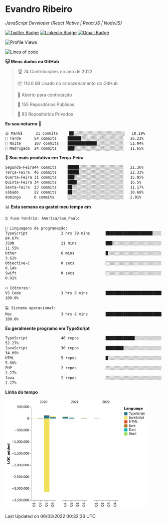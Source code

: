 # Evandro **Ribeiro**

*JavaScript Developer (React Native | ReactJS | NodeJS)*

[![Twitter Badge](https://img.shields.io/badge/-@ribeiroevandro-201B2D?style=flat-square&labelColor=201B2D&logo=twitter&logoColor=white&link=https://twitter.com/ribeiroevandro)](https://twitter.com/ribeiroevandro) 
[![Linkedin Badge](https://img.shields.io/badge/-Evandro%20Ribeiro-201B2D?style=flat-square&logo=Linkedin&logoColor=white&link=https://www.linkedin.com/in/ribeiroevandro)](https://www.linkedin.com/in/ribeiroevandro) 
[![Gmail Badge](https://img.shields.io/badge/-oi@ribeiroevandro.com.br-201B2D?style=flat-square&logo=Gmail&logoColor=white&link=mailto:oi@ribeiroevandro.com.br)](mailto:oi@ribeiroevandro.com.br)


<!--START_SECTION:waka-->
![Profile Views](http://img.shields.io/badge/Visualizac%C3%B5es%20do%20perfil-0-blue)

![Lines of code](https://img.shields.io/badge/Desde%20o%20Hello%20World%20eu%20escrevi--3%20Million%20linhas%20de%20c%C3%B3digo-blue)

**🐱 Meus dados no GitHub** 

> 🏆 74 Contribuições no ano de 2022
 > 
> 📦 114.6 kB Usado no armazenamento do GitHub 
 > 
> 💼 Aberto para contratação
 > 
> 📜 155 Repositórios Públicos 
 > 
> 🔑 83 Repositórios Privados  
 > 
**Eu sou noturno 🦉** 

```text
🌞 Manhã      21 commits     ██░░░░░░░░░░░░░░░░░░░░░░░   10.19% 
🌆 Tarde      54 commits     ██████░░░░░░░░░░░░░░░░░░░   26.21% 
🌃 Noite      107 commits    █████████████░░░░░░░░░░░░   51.94% 
🌙 Madrugada  24 commits     ███░░░░░░░░░░░░░░░░░░░░░░   11.65%

```
📅 **Sou mais produtivo em Terça-Feira** 

```text
Segunda-Feira44 commits     █████░░░░░░░░░░░░░░░░░░░░   21.36% 
Terça-Feira  46 commits     █████░░░░░░░░░░░░░░░░░░░░   22.33% 
Quarta-Feira 31 commits     ███░░░░░░░░░░░░░░░░░░░░░░   15.05% 
Quinta-Feira 34 commits     ████░░░░░░░░░░░░░░░░░░░░░   16.5% 
Sexta-Feira  23 commits     ██░░░░░░░░░░░░░░░░░░░░░░░   11.17% 
sábado       22 commits     ██░░░░░░░░░░░░░░░░░░░░░░░   10.68% 
domingo      6 commits      ░░░░░░░░░░░░░░░░░░░░░░░░░   2.91%

```


📊 **Esta semana eu gastei meu tempo em** 

```text
⌚︎ Fuso horário: America/Sao_Paulo

💬 Linguagens de programação: 
TypeScript               2 hrs 39 mins       █████████████████████░░░░   84.67% 
JSON                     21 mins             ███░░░░░░░░░░░░░░░░░░░░░░   11.55% 
Other                    6 mins              █░░░░░░░░░░░░░░░░░░░░░░░░   3.62% 
Objective-C              0 secs              ░░░░░░░░░░░░░░░░░░░░░░░░░   0.14% 
Swift                    0 secs              ░░░░░░░░░░░░░░░░░░░░░░░░░   0.02%

🔥 Editores: 
VS Code                  3 hrs 8 mins        █████████████████████████   100.0%

💻 Sistema operacional: 
Mac                      3 hrs 8 mins        █████████████████████████   100.0%

```

**Eu geralmente programo em TypeScript** 

```text
TypeScript               46 repos            █████████████░░░░░░░░░░░░   52.27% 
JavaScript               30 repos            ████████░░░░░░░░░░░░░░░░░   34.09% 
HTML                     5 repos             █░░░░░░░░░░░░░░░░░░░░░░░░   5.68% 
PHP                      2 repos             ░░░░░░░░░░░░░░░░░░░░░░░░░   2.27% 
Java                     2 repos             ░░░░░░░░░░░░░░░░░░░░░░░░░   2.27%

```


**Linha do tempo**

![Chart not found](https://raw.githubusercontent.com/ribeiroevandro/ribeiroevandro/master/charts/bar_graph.png) 


 Last Updated on 06/03/2022 00:32:36 UTC
<!--END_SECTION:waka-->
